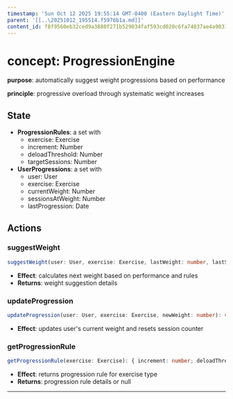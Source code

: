 ```yaml
---
timestamp: 'Sun Oct 12 2025 19:55:14 GMT-0400 (Eastern Daylight Time)'
parent: '[[..\20251012_195514.f5976b1a.md]]'
content_id: f8f9560eb32ced9a3880f271b529034faf593cd020c6fa74037ae4a90319af9d
---
```


# concept: ProgressionEngine

**purpose**: automatically suggest weight progressions based on performance

**principle**: progressive overload through systematic weight increases

## State

* **ProgressionRules**: a set with
  * exercise: Exercise
  * increment: Number
  * deloadThreshold: Number
  * targetSessions: Number
* **UserProgressions**: a set with
  * user: User
  * exercise: Exercise
  * currentWeight: Number
  * sessionsAtWeight: Number
  * lastProgression: Date

## Actions

### suggestWeight

```typescript
suggestWeight(user: User, exercise: Exercise, lastWeight: number, lastSets: number, lastReps: number): { newWeight: number; reason: string; action: "increase" | "maintain" | "deload" }
```

* **Effect**: calculates next weight based on performance and rules
* **Returns**: weight suggestion details

### updateProgression

```typescript
updateProgression(user: User, exercise: Exercise, newWeight: number): void
```

* **Effect**: updates user's current weight and resets session counter

### getProgressionRule

```typescript
getProgressionRule(exercise: Exercise): { increment: number; deloadThreshold: number; targetSessions: number } | null
```

* **Effect**: returns progression rule for exercise type
* **Returns**: progression rule details or null

***
